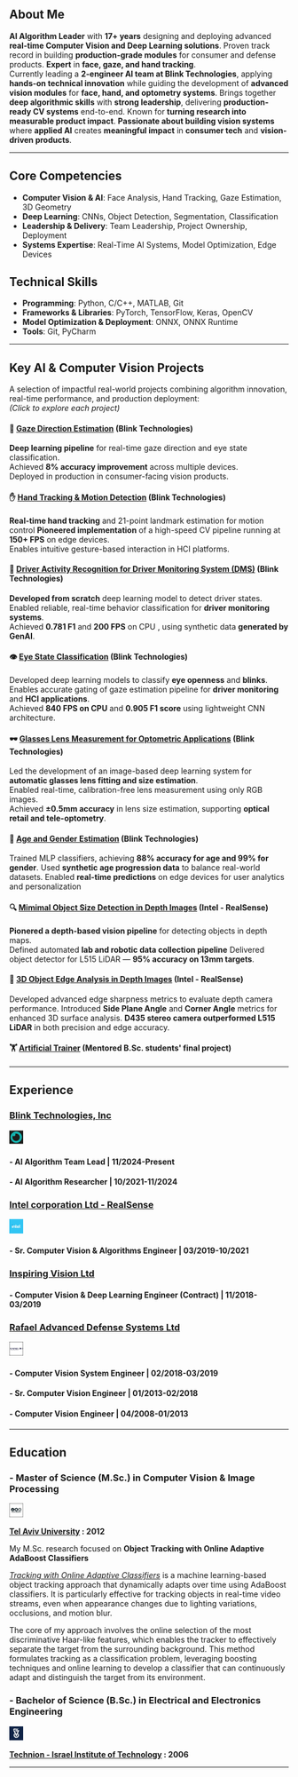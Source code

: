 ## About Me ##
**AI Algorithm Leader** with **17+ years** designing and deploying advanced **real-time Computer Vision and Deep Learning solutions**. Proven track record in building **production-grade modules** for consumer and defense products. **Expert** in **face, gaze, and hand tracking**.  
Currently leading a **2-engineer AI team at Blink Technologies**, applying **hands-on technical innovation** while guiding the development of **advanced vision modules** for **face, hand, and optometry systems**. Brings together **deep algorithmic skills** with **strong leadership**, delivering **production-ready CV systems** end-to-end. Known for **turning research into measurable product impact**. **Passionate about building vision systems** where **applied AI** creates **meaningful impact** in **consumer tech** and **vision-driven products**.

---

## Core Competencies  ##

+ **Computer Vision & AI**: Face Analysis, Hand Tracking, Gaze Estimation, 3D Geometry
+ **Deep Learning**: CNNs, Object Detection, Segmentation, Classification
+ **Leadership & Delivery**: Team Leadership, Project Ownership, Deployment
+ **Systems Expertise**: Real-Time AI Systems, Model Optimization, Edge Devices

## Technical Skills ##

+ **Programming**: Python, C/C++, MATLAB, Git
+ **Frameworks & Libraries**: PyTorch, TensorFlow, Keras, OpenCV
+ **Model Optimization & Deployment**: ONNX, ONNX Runtime
+ **Tools**: Git, PyCharm
  
---

## Key AI & Computer Vision Projects  ##

A selection of impactful real-world projects combining algorithm innovation, real-time performance, and production deployment:  
*(Click to explore each project)*
#### 🎯 [Gaze Direction Estimation](pages/gaze_estimation_project/gaze_estimation.md) (Blink Technologies) ####
**Deep learning pipeline** for real-time gaze direction and eye state classification.  
Achieved **8% accuracy improvement** across multiple devices.  
Deployed in production in consumer-facing vision products.  

#### ✋ [Hand Tracking & Motion Detection](pages/hand_detection_project/hand_detection.md) (Blink Technologies) #### 
**Real-time hand tracking** and 21-point landmark estimation for motion control
**Pioneered implementation** of a high-speed CV pipeline running at **150+ FPS** on edge devices.  
Enables intuitive gesture-based interaction in HCI platforms.  

#### 🚗 [Driver Activity Recognition for Driver Monitoring System (DMS)](pages/dms_project/dms.md) (Blink Technologies) ####
**Developed from scratch** deep learning model to detect driver states.  
Enabled reliable, real-time behavior classification for **driver monitoring systems**.  
Achieved **0.781 F1** and **200 FPS** on CPU , using synthetic data **generated by GenAI**.

#### 👁️ [Eye State Classification](pages/eye_analysis_project/eye_analysis.md) (Blink Technologies)  ####
Developed deep learning models to classify **eye openness** and **blinks**.  
Enables accurate gating of gaze estimation pipeline for **driver monitoring** and **HCI applications**.  
Achieved **840 FPS on CPU** and **0.905 F1 score** using lightweight CNN architecture.

#### 🕶️ [Glasses Lens Measurement for Optometric Applications](pages/optometry_project/optometry.md) (Blink Technologies) ####
Led the development of an image-based deep learning system for **automatic glasses lens fitting and size estimation**.  
Enabled real-time, calibration-free lens measurement using only RGB images.  
Achieved **±0.5mm accuracy** in lens size estimation, supporting **optical retail and tele-optometry**.

#### 🧓 [Age and Gender Estimation](pages/age_gender_project/age_gender.md) (Blink Technologies) ####
Trained MLP classifiers, achieving **88% accuracy for age and 99% for gender**.
Used **synthetic age progression data** to balance real-world datasets.
Enabled **real-time predictions** on edge devices for user analytics and personalization

#### 🔍 [Mimimal Object Size Detection in Depth Images](pages/deep_mos/deep_mos.md) (Intel - RealSense) ####
**Pionered a depth-based vision pipeline** for detecting objects in depth maps.  
Defined automated **lab and robotic data collection pipeline**
Delivered object detector for L515 LiDAR — **95% accuracy on 13mm targets**.

#### 📐 [3D Object Edge Analysis in Depth Images](pages/3d_object_analysis_project/3d_object_analysis.md) (Intel - RealSense) ####
Developed advanced edge sharpness metrics to evaluate depth camera performance.
Introduced **Side Plane Angle** and **Corner Angle** metrics for enhanced 3D surface analysis.
**D435 stereo camera outperformed L515 LiDAR** in both precision and edge accuracy.


#### 🏋️ [Artificial Trainer](pages/artificial_trainer_project/artificial_trainer.md) (Mentored B.Sc. students' final project) ####

---

## Experience  ##

### [Blink Technologies, Inc](http://www.blinkeye.ai/) ###
<img src="images/blink_technologies_incorporation_logo.jpg?raw=true" width="5%" height="5%"/>

#### - AI Algorithm Team Lead | 11/2024-Present ####  
#### - AI Algorithm Researcher | 10/2021-11/2024 ####

### [Intel corporation Ltd - RealSense](https://www.intelrealsense.com/) ###
<img src="images/intel_corporation_logo.jpg?raw=true" width="5%" height="5%"/>

#### - Sr. Computer Vision & Algorithms Engineer | 03/2019-10/2021 ####

### [Inspiring Vision Ltd]() ###

#### - Computer Vision & Deep Learning Engineer (Contract) | 11/2018-03/2019 ####

### [Rafael Advanced Defense Systems Ltd](https://www.rafael.co.il/) ###
<img src="images/Rafael_logo_border.jpg?raw=true" width="5%" height="5%"/>

#### - Computer Vision System Engineer | 02/2018-03/2019 #### 
#### - Sr. Computer Vision Engineer | 01/2013-02/2018 #### 
#### - Computer Vision Engineer | 04/2008-01/2013 ####

---

## Education  ##
### - Master of Science (M.Sc.) in Computer Vision & Image Processing ###
<img src="images/tel_aviv_university_logo_border.jpg?raw=true" width="5%" height="5%"/>

**[Tel Aviv University](https://www.linkedin.com/school/tel-aviv-university/) : 2012**

My M.Sc. research focused on **Object Tracking with Online Adaptive AdaBoost Classifiers**

[*Tracking with Online Adaptive Classifiers*](https://www.youtube.com/watch?v=7SY7zlmDr0M) is a machine learning-based object tracking approach that dynamically adapts over time using AdaBoost classifiers. It is particularly effective for tracking objects in real-time video streams, even when appearance changes due to lighting variations, occlusions, and motion blur.

The core of my approach involves the online selection of the most discriminative Haar-like features, which enables the tracker to effectively separate the target from the surrounding background. This method formulates tracking as a classification problem, leveraging boosting techniques and online learning to develop a classifier that can continuously adapt and distinguish the target from its environment.


### - Bachelor of Science (B.Sc.) in Electrical and Electronics Engineering ###
<img src="images/technion_logo.jpg?raw=true" width="5%" height="5%"/>

**[Technion - Israel Institute of Technology](https://www.linkedin.com/school/technion/) : 2006**

---



